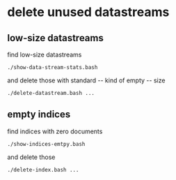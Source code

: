 # delete unused datastreams

## low-size datastreams

find low-size datastreams

    ./show-data-stream-stats.bash

and delete those with standard -- kind of empty -- size

    ./delete-datastream.bash ...

## empty indices

find indices with zero documents

    ./show-indices-emtpy.bash

and delete those

    ./delete-index.bash ...

